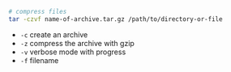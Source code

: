 ```bash
# compress files
tar -czvf name-of-archive.tar.gz /path/to/directory-or-file
```

- `-c` create an archive
- `-z` compress the archive with gzip
- `-v` verbose mode with progress
- `-f` filename